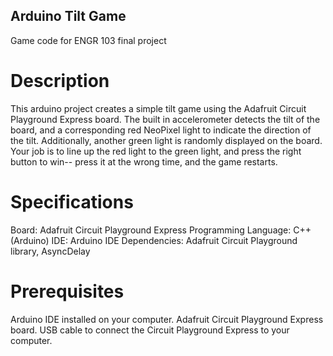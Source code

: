 ## Arduino Tilt Game
Game code for ENGR 103 final project

# Description

This arduino project creates a simple tilt game using the Adafruit Circuit Playground Express board. The built in accelerometer detects the tilt of the board, and a corresponding red NeoPixel light to indicate the direction of the tilt. Additionally, another green light is randomly displayed on the board. Your job is to line up the red light to the green light, and press the right button to win-- press it at the wrong time, and the game restarts.

# Specifications

Board: Adafruit Circuit Playground Express
Programming Language: C++ (Arduino)
IDE: Arduino IDE
Dependencies: Adafruit Circuit Playground library, AsyncDelay

# Prerequisites

Arduino IDE installed on your computer. 
Adafruit Circuit Playground Express board.
USB cable to connect the Circuit Playground Express to your computer.



